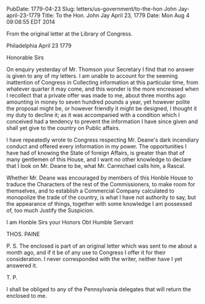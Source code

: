 PubDate: 1779-04-23
Slug: letters/us-government/to-the-hon John Jay-april-23-1779
Title: To the Hon. John Jay  April 23, 1779
Date: Mon Aug  4 09:08:55 EDT 2014

   From the original letter at the Library of Congress.

   Philadelphia April 23 1779

   Honorable Sirs

   On enquiry yesterday of Mr. Thomson your Secretary I find that no
   answer is given to any of my letters. I am unable to account for the
   seeming inattention of Congress in Collecting information at this
   particular time, from whatever quarter it may come, and this wonder is the
   more encreased when I recollect that a private offer was made to me, about
   three months ago amounting in money to seven hundred pounds a year, yet however polite
   the proposal might be, or however friendly it might be designed, I thought
   it my duty to decline it; as it was accompanied with a condition which I
   conceived had a tendency to prevent the information I have since given
   and shall yet give to the country on Public affairs.

   I have repeatedly wrote to Congress respecting Mr. Deane's dark incendiary
   conduct and offered every information in my power. The opportunities I
   have had of knowing the State of foreign Affairs, is greater than that of
   many gentlemen of this House, and I want no other knowledge to declare
   that I look on Mr. Deane to be, what Mr. Carmichael calls him, a Rascal.
   
   Whether Mr. Deane was encouraged by members of this Honble House to
   traduce the Characters of the rest of the Commissioners, to make room for
   themselves, and to establish a Commercial Company calculated to monopolize
   the trade of the country, is what I have not authority to say, but the
   appearance of things, together with some knowledge I am possessed of, too
   much Justify the Suspicion.
   
   I am Honble Sirs your Honors Obt Humble Servant

   THOS. PAINE

   P. S. The enclosed is part of an original letter which was sent to me
   about a month ago, and if it be of any use to Congress I offer it for
   their consideration. I never corresponded with the writer, neither have I
   yet answered it.

   T. P.

   I shall be obliged to any of the Pennsylvania delegates that will return
   the enclosed to me.


